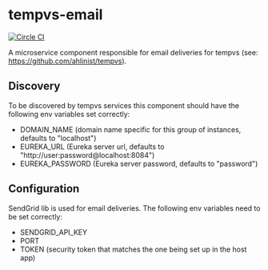 # tempvs-email
[![Circle CI](https://circleci.com/gh/ahlinist/tempvs-email/tree/master.svg?&style=shield)](https://circleci.com/gh/ahlinist/tempvs-email/tree/master)

A microservice component responsible for email deliveries for tempvs (see: https://github.com/ahlinist/tempvs).

## Discovery
To be discovered by tempvs services this component should have the following env variables set correctly:
 * DOMAIN_NAME (domain name specific for this group of instances, defaults to "localhost")
 * EUREKA_URL (Eureka server url, defaults to "http://user:password@localhost:8084")
 * EUREKA_PASSWORD (Eureka server password, defaults to "password")

## Configuration
SendGrid lib is used for email deliveries. The following env variables need to be set correctly:
 * SENDGRID_API_KEY
 * PORT
 * TOKEN (security token that matches the one being set up in the host app)
